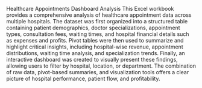 Healthcare Appointments Dashboard Analysis
This Excel workbook provides a comprehensive analysis of healthcare appointment data across multiple hospitals. The dataset was first organized into a structured table containing patient demographics, doctor specializations, appointment types, consultation fees, waiting times, and hospital financial details such as expenses and profits. Pivot tables were then used to summarize and highlight critical insights, including hospital-wise revenue, appointment distributions, waiting time analysis, and specialization trends. Finally, an interactive dashboard was created to visually present these findings, allowing users to filter by hospital, location, or department. The combination of raw data, pivot-based summaries, and visualization tools offers a clear picture of hospital performance, patient flow, and profitability.
